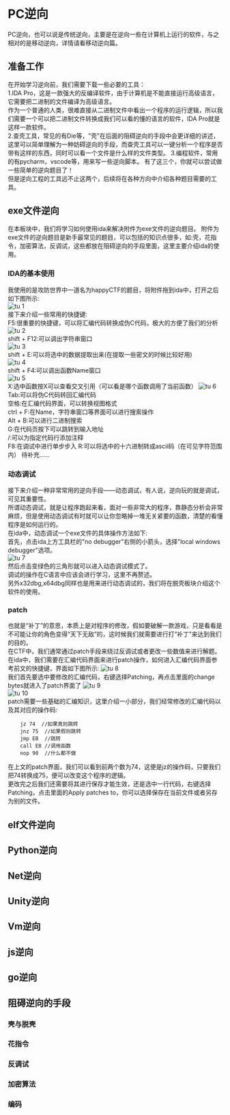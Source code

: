# PC逆向

PC逆向，也可以说是传统逆向，主要是在逆向一些在计算机上运行的软件，与之相对的是移动逆向，详情请看移动逆向篇。

## 准备工作

在开始学习逆向前，我们需要下载一些必要的工具：  
1.IDA Pro，这是一款强大的反编译软件，由于计算机是不能直接运行高级语言，它需要把二进制的文件编译为高级语言。  
作为一个普通的人类，很难直接从二进制文件中看出一个程序的运行逻辑，所以我们需要一个可以把二进制文件转换成我们可以看的懂的语言的软件，IDA Pro就是这样一款软件。  
2.查壳工具，常见的有Die等，"壳"在后面的阻碍逆向的手段中会更详细的讲述，这里可以简单理解为一种妨碍逆向的手段，而查壳工具可以一键分析一个程序是否带有这样的东西，同时可以看一个文件是什么样的文件类型。
3.编程软件，常用的有pycharm，vscode等，用来写一些逆向脚本。
有了这三个，你就可以尝试做一些简单的逆向题目了！  
但是逆向工程的工具远不止这两个，后续将在各种方向中介绍各种题目需要的工具。  

## exe文件逆向

在本板块中，我们将学习如何使用ida来解决附件为exe文件的逆向题目。
附件为exe文件的逆向题目是新手最常见的题目，可以包括的知识点很多，如:壳，花指令，加密算法，反调试，这些都放在阻碍逆向的手段里面，这里主要介绍ida的使用。

### IDA的基本使用

我使用的是攻防世界中一道名为happyCTF的题目，将附件拖到ida中，打开之后如下图所示:  
![tu 1](./assets/tu1.png)  
接下来介绍一些常用的快捷键:  
F5:很重要的快捷键，可以将汇编代码转换成伪C代码，极大的方便了我们的分析  
![tu 2](./assets/tu2.png)  
shift + F12:可以调出字符串窗口  
![tu 3](./assets/tu3.png)  
shift + E:可以将选中的数据提取出来(在提取一些密文的时候比较好用)  
![tu 4](./assets/tu4.png)  
shift + F4:可以调出函数Name窗口  
![tu 5](./assets/tu5.png)  
X:选中函数按X可以查看交叉引用（可以看是哪个函数调用了当前函数）
![tu 6](./assets/tu6.png)  
Tab:可以将伪C代码转回汇编代码  
空格:在汇编代码界面，可以转换视图格式  
ctrl + F:在Name，字符串窗口等界面可以进行搜索操作  
Alt + B:可以进行二进制搜索  
G:在代码页按下可以跳转到输入地址  
\/:可以为指定代码行添加注释  
F8:在调试中进行单步步入 
R:可以将选中的十六进制转成ascii码（在可见字符范围内）
待补充......  

### 动态调试

接下来介绍一种非常常用的逆向手段——动态调试，有人说，逆向玩的就是调试，可见其重要性。  
所谓动态调试，就是让程序跑起来看，面对一些非常大的程序，靠静态分析会非常麻烦，但是使用动态调试有时就可以让你忽略掉一堆无关紧要的函数，清楚的看懂程序是如何运行的。  
在ida中，动态调试一个exe文件的具体操作方法如下:  
首先，点击ida上方工具栏的"no debugger"右侧的小箭头，选择"local windows debugger"选项。  
![tu 7](./assets/tu7.png)  
然后点击变绿色的三角形就可以进入动态调试模式了。  
调试的操作在C语言中应该会进行学习，这里不再赘述。  
另外x32dbg,x64dbg同样也是用来进行动态调试的，我们将在脱壳板块介绍这个软件的使用。

### patch

也就是“补丁”的意思，本质上是对程序的修改，假如要破解一款游戏，只是看看是不可能让你的角色变得“天下无敌”的，这时候我们就需要进行打“补丁”来达到我们的目的。  
在CTF中，我们通常通过patch手段来绕过反调试或者更改一些数值来进行解题。
在ida中，我们需要在汇编代码界面来进行patch操作，如何进入汇编代码界面参考前文的快捷键，界面如下图所示:
![tu 8](./assets/tu8.png)  
我们首先要选中要修改的汇编代码，右键选择Patching，再点击里面的change bytes就进入了patch界面了
![tu 9](./assets/tu9.png)  
![tu 10](./assets/tu10.png)  
patch需要一些基础的汇编知识，这里介绍一小部分，我们经常修改的汇编代码以及其对应的操作码:
```
	jz 74  //如果真则跳转
	jnz 75  //如果假则跳转
	jmp EB  //跳转
	call E8 //调用函数
	nop 90  //什么都不做
```
在上文的patch界面，我们可以看到前两个数为74，这便是jz的操作码，只要我们把74转换成75，便可以改变这个程序的逻辑。  
更改完之后我们还需要将其进行保存才能生效，还是选中一行代码，右键选择Patching，点击里面的Apply patches to，你可以选择保存在当前文件或者另存为别的文件。  

## elf文件逆向

## Python逆向

## Net逆向

## Unity逆向

## Vm逆向

## js逆向

## go逆向

## 阻碍逆向的手段

### 壳与脱壳

### 花指令

### 反调试

### 加密算法

### 编码
